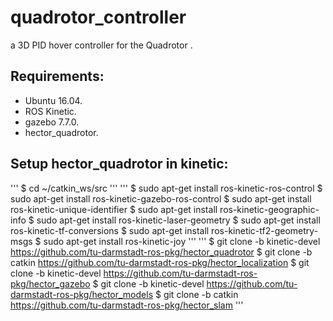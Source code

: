 # quadrotor_controller

a 3D PID hover controller for the Quadrotor .


## Requirements:
  * Ubuntu 16.04.
  * ROS Kinetic.
  * gazebo 7.7.0.
  * hector_quadrotor.
  
## Setup hector_quadrotor in kinetic:
  '''
  $ cd ~/catkin_ws/src
  '''
  '''
  $ sudo apt-get install ros-kinetic-ros-control
  $ sudo apt-get install ros-kinetic-gazebo-ros-control
  $ sudo apt-get install ros-kinetic-unique-identifier
  $ sudo apt-get install ros-kinetic-geographic-info
  $ sudo apt-get install ros-kinetic-laser-geometry
  $ sudo apt-get install ros-kinetic-tf-conversions
  $ sudo apt-get install ros-kinetic-tf2-geometry-msgs
  $ sudo apt-get install ros-kinetic-joy
  '''
  '''
  $ git clone -b kinetic-devel https://github.com/tu-darmstadt-ros-pkg/hector_quadrotor
  $ git clone -b catkin https://github.com/tu-darmstadt-ros-pkg/hector_localization
  $ git clone -b kinetic-devel https://github.com/tu-darmstadt-ros-pkg/hector_gazebo
  $ git clone -b kinetic-devel https://github.com/tu-darmstadt-ros-pkg/hector_models
  $ git clone -b catkin https://github.com/tu-darmstadt-ros-pkg/hector_slam
  '''
  


